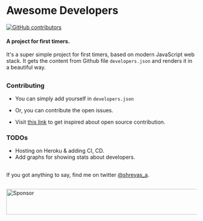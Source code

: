 # Awesome Developers




[![GitHub contributors](https://img.shields.io/github/contributors/shreyas-a/awesome-developers.svg)](https://github.com/shreyas-a/awesome-developers/graphs/contributors)



#### A project for first timers.
It's a super simple project for first timers, based on modern JavaScript web stack. It gets the content from Github file `developers.json` and renders it in a beautiful way.


##

### Contributing

- You can simply add yourself in `developers.json`
- Or, you can contribute the open issues.

- Visit [this link](https://opensource.guide/how-to-contribute/) to get inspired about open source contribution.

### TODOs

- Hosting on Heroku & adding CI, CD.
- Add graphs for showing stats about developers.

##
If you got anything to say, find me on twitter [@shreyas_a](https://twitter.com/shreyas_a).
##
 <a target='_blank' rel='nofollow' href='https://app.codesponsor.io/link/xFc3nQ2wJ6dn4kKJ5NCouB5B/shreyas-a/awesome-developers'>
  <img alt='Sponsor' width='888' height='68' src='https://app.codesponsor.io/embed/xFc3nQ2wJ6dn4kKJ5NCouB5B/shreyas-a/awesome-developers.svg' />
</a>
